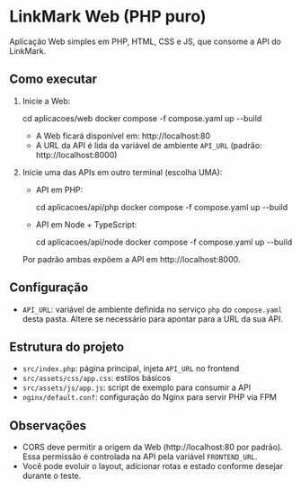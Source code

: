 # LinkMark Web (PHP puro)

Aplicação Web simples em PHP, HTML, CSS e JS, que consome a API do LinkMark.

## Como executar

1. Inicie a Web:

   cd aplicacoes/web
   docker compose -f compose.yaml up --build

   - A Web ficará disponível em: http://localhost:80
   - A URL da API é lida da variável de ambiente `API_URL` (padrão: http://localhost:8000)

2. Inicie uma das APIs em outro terminal (escolha UMA):

   - API em PHP:

     cd aplicacoes/api/php
     docker compose -f compose.yaml up --build

   - API em Node + TypeScript:

     cd aplicacoes/api/node
     docker compose -f compose.yaml up --build

   Por padrão ambas expõem a API em http://localhost:8000.

## Configuração

- `API_URL`: variável de ambiente definida no serviço `php` do `compose.yaml` desta pasta. Altere se necessário para apontar para a URL da sua API.

## Estrutura do projeto

- `src/index.php`: página principal, injeta `API_URL` no frontend
- `src/assets/css/app.css`: estilos básicos
- `src/assets/js/app.js`: script de exemplo para consumir a API
- `nginx/default.conf`: configuração do Nginx para servir PHP via FPM

## Observações

- CORS deve permitir a origem da Web (http://localhost:80 por padrão). Essa permissão é controlada na API pela variável `FRONTEND_URL`.
- Você pode evoluir o layout, adicionar rotas e estado conforme desejar durante o teste.
